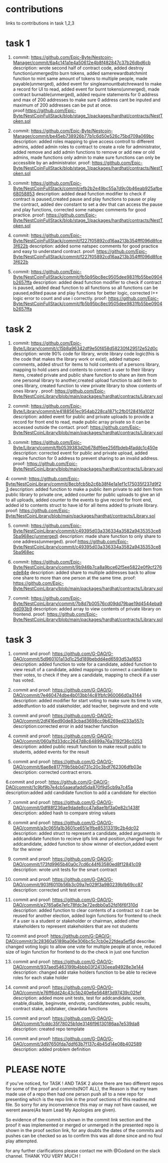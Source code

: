 # contributions
links to contributions in task 1,2,3



# task 1


1. commit: https://github.com/Epic-Byte/Nestcoin-Manager/commit/6a4c141a1e4a50612e4b8f482847c37b26dbd6cb
   description: wrote second half of contract code, added destroy function(unmerged)to burn tokens, added samerewardbatchmint function to mint same amount of tokens to multiple people, made payable(unmerged), added event for singleamountbatchreward to make a record for UI to read, added event for burnt tokens(unmerged), made contract burnable(unmerged), added require statements for 0 address and max of 200 addresses to make sure 0 address cant be inputed and maximum of 200 addresses can be put at once.
    proof:https://github.com/Epic-Byte/NestCoinFullStack/blob/stage_1/packages/hardhat/contracts/NestToken.sol


2. commit: https://github.com/Epic-Byte/Nestcoin-Manager/commit/be45eb738926b77b1c6d50e526c75bd709a069bc
   description: added roles mapping to give access controll to different admins, added admin roles to contract to create a role for administrator, added remove and add admin functions to remove or add new or old admins, made functions only admin to make sure functions can only be accessible by an administrator.
   proof: https://github.com/Epic-Byte/NestCoinFullStack/blob/stage_1/packages/hardhat/contracts/NestToken.sol
   
   
3. commit: https://github.com/Epic-Byte/NestCoinFullStack/commit/efb2b2e49bc55a7d9c0b46eab925afbe68058853
   description: added dead function modifier to check if contract is paused,created pause and play functions to pause or play the contract, added dev constant to set a dev that can access the pause and play functions, corrected some natspec comments for good practice.
   proof: https://github.com/Epic-Byte/NestCoinFullStack/blob/stage_1/packages/hardhat/contracts/NestToken.sol
   
   
4. commit: https://github.com/Epic-Byte/NestCoinFullStack/commit/f227f05892cd16aa213b354fff096d8fce3f622b
   description: added some natspec comments for good practice and easy to understand contract.
   proof: https://github.com/Epic-Byte/NestCoinFullStack/commit/f227f05892cd16aa213b354fff096d8fce3f622b
   
   
5.  commit: https://github.com/Epic-Byte/NestCoinFullStack/commit/fb5b95bc8ec9505dee9831fb55be0904b2657ffa
    description: added dead function modifier to check if contract is paused, added dead function to all functions so all functions can be paused,edited pause and play functions for better logic, corrected I++ logic error to count and use i correctly.
    proof: https://github.com/Epic-Byte/NestCoinFullStack/commit/fb5b95bc8ec9505dee9831fb55be0904b2657ffa
   
   
   
   
# task 2


1. commit:  https://github.com/Epic-Byte/Library/commit/c15b8a96342df9e50f458d58230f429512e52d0c
  description: wrote 90% code for library, wrote library code logic(this is the code that makes the library work or exist), added natspec comments, added struct for items to hold contents of a persons library, mapping to hold users and contents to connect a user to their library items, created private and public share function  to share an item from one personal library to another,created upload function to add item to ones library, created function to view private library to show contents of ones library .
  proof: https://github.com/Epic-Byte/NestCoinLibrary/blob/main/packages/hardhat/contracts/Library.sol
  
  
2. commit:  https://github.com/Epic-Byte/Library/commit/e4188561ec954ab228ca1871c2fb0128416a102f
 description: added event for public and private uploads to provide a record for front end to read, made public array private so it can be accessed outside the contact.
 proof: https://github.com/Epic-Byte/NestCoinLibrary/blob/main/packages/hardhat/contracts/Library.sol
 
 
3. commit: https://github.com/Epic-Byte/Library/commit/fb0539383d2b678df6ee256fbdeb4faddc1c450e
 description: corrected event for public and private upload, added require function for 0 address to prevent sharing to an invalid address.
 proof: https://github.com/Epic-Byte/NestCoinLibrary/blob/main/packages/hardhat/contracts/Library.sol
 
 
4: commit: https://github.com/Epic-Byte/NestCoinLibrary/commit/8ecbfcb5b2c6b38f4e1a1ef1c175035f237d9f23
description: added function to make a public item private to add item from public library to private one, added counter for public uploads to give an id to all uploads, added counter to the events to give record for front end, added id to contents struct to have id for all items added to private library.
proof: https://github.com/Epic-Byte/NestCoinLibrary/blob/main/packages/hardhat/contracts/Library.sol


5. commit: https://github.com/Epic-Byte/NestCoinLibrary/commit/c49395d03a336334a3582a9435353ce85ba968ec(unmerged)
description: made share function to only share to one address(unmerged).
proof:https://github.com/Epic-Byte/NestCoinLibrary/commit/c49395d03a336334a3582a9435353ce85ba968ec


6. commit:  https://github.com/Epic-Byte/NestCoinLibrary/commit/9b946b7ca8a9bce62f5ee5822e0f9cf276ede84e
 description: added share to multiple addresses back to allow one share to more than one person at the same time.
 proof: https://github.com/Epic-Byte/NestCoinLibrary/blob/main/packages/hardhat/contracts/Library.sol
 
 
7. commit: https://github.com/Epic-Byte/NestCoinLibrary/commit/7b8d7b00576cd09dd79bae19d4544eba9dd093b9
  description: added array to view contents of private library on frontend.
  proof: https://github.com/Epic-Byte/NestCoinLibrary/blob/main/packages/hardhat/contracts/Library.sol
  
  
  
  
 # task 3
 
 
 1. commit and proof: https://github.com/G-DAO/G-DAO/commit/5d960101a13d1c25d189bebdd4ed6593d53a1653
     description: added function to vote for a candidate, added function to view result of a candidate, added mappings to connect a candidate to their votes,
     to check if they are a candidate, mapping to check if a user has voted.
     
     
 2. commit and proof: https://github.com/G-DAO/G-DAO/commit/7e460474dbe4b013bb14c81fbfc960066d0a3144
    description: added modifier for start voting to make sure its time to vote, addedfuntion to add stakeholder, add teacher, beginvote and end vote
    
    
 3. commit and proof: https://github.com/G-DAO/G-DAO/commit/2df416ed90de83cbad3698cc9b6269ed233a557c
    description:corrected error in add teacher function
    
    
 4. commit and proof: https://github.com/G-DAO/G-DAO/commit/060a1fd33dcc2647d8c64899a76a3192f36c0253
    description: added public result function to make result public to students, added events for the result 
    
    
 5. commit and proof: https://github.com/G-DAO/G-DAO/commit/6ae8e8177f9b5bb0d731c20c3bdf762306dfb03e
    description: corrected contract errors.
    
    
 6.commit and proof: https://github.com/G-DAO/G-DAO/commit/1c9bf9b7e4cb5aaeafadd5da870f9d5cb9a7c45a
 description:added add candidate function to add a candidate for election
 
 
 7. commit and proof: https://github.com/G-DAO/G-DAO/commit/0df88f236ae9dade8cc47a8ae1bf3a0e82c1438f
  description: added hash to compare string values
  
  
 8. commit and proof: https://github.com/G-DAO/G-DAO/commit/a3c065fa1b3601ce651e1fbe85313319c2b4dc02
  description: added struct to represent a candidate, added arguments in addcandidate function to recieve ipfs link and position,changed logic for addcandidate, added   function to show winner of election,added event for the winner
  
  
 9. commit and proof: https://github.com/G-DAO/G-DAO/commit/173fd9965b40a0c7cd6c44f63580ed8f12841c09
    description: wrote unit tests for the smart contract
    
    
 10. commit and proof:  https://github.com/G-DAO/G-DAO/commit/903f6010b56b3c09a7e029f3a980239b1b69cc87
    description: corrected unit test errors
    
    
 11. commit and proof: https://github.com/G-DAO/G-DAO/commit/e2765a6e7efc78fdc3e72edbb0a52fd16f6f310d
     description: added function to clear contents of a contract so it can be reused for another election, added login functions for frontend to check if a user is a student      or stakeholder or chairman, added other stakeholders to represent stakeholders that are not students
     
     
 12.commit and proof: https://github.com/G-DAO/G-DAO/commit/3c28360a5189ba06e306bc5c7cb0e22fdea5ef5d
    describe: changed voting logic to allow one vote for multiple people at once, reduced size of login function for frontend to do the check in just one function
    
    
 13. commit and proof: https://github.com/G-DAO/G-DAO/commit/937aed5463199b4bbb03f24130eea94928e3e144
     description: changed add stake holders function to be able to recieve roles for each stake holder   
     
 14. commit and proof: https://github.com/G-DAO/G-DAO/commit/e76ff6dd24c43c5b240e6e5648f3d97439c02fef
     description: added more unit tests, test for  addcandidate, voote, enable,disable, beginvote, endvote, candidatevotes, public results, contract stake, addstaker, cleardata functions
     
    
 15. commit and proof: https://github.com/G-DAO/G-DAO/commit/1cddc35f78025b1de3146f96130186aa7e539da8
    description: created repo template


 16. commit and proof: https://github.com/G-DAO/G-DAO/commit/3d97650fda7ddf63b7f137c4b45d14e08b402589
    description: added problem definition
    
 
 # PLEASE NOTE
 
 if you've noticed, for TASK ! AND TASK 2 alone there are two different repos for some of the proof and commits(NOT ALL), the Reason is that my team made use of a repo then had one person push all to a new repo for presenting which is the repo link in the proof sections of this readme.md file. So sorry for any inconvenience this may or may not have caused, we werent aware(As team Lead My Apologies are given).
 
So evidence of the commit is shown in the commit link section and the proof it was implemented or merged or unmerged in the presented repo is shown in the proof section link, 
for any doubts the dates of the commits and pushes can be checked so as to confirm this was all done since and no foul play attempted.


for any further clarifications please contact me with @Godand on the slack channel.
THANK YOU VERY MUCH !
  
